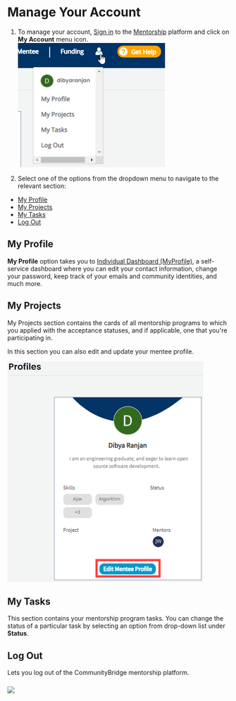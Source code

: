 # Manage Your Account

1. To manage your account, [Sign in](../../../sso/sign-in/) to the [Mentorship](https://people.communitybridge.org/) platform and click on **My Account** menu icon.   
 ![](../../../.gitbook/assets/my-account.png) 

2. Select one of the options from the dropdown menu to navigate to the relevant section:  

* [My Profile](manage-your-mentorship-account.md#my-profile)
* [My Projects](manage-your-mentorship-account.md#my-projects)
* [My Tasks](manage-your-mentorship-account.md#my-tasks)
* [Log Out](manage-your-mentorship-account.md#log-out)

## My Profile

**My Profile** option takes you to [Individual Dashboard \(MyProfile\)](https://myprofile.linuxfoundation.org/), a self-service dashboard where you can edit your contact information, change your password, keep track of your emails and community identities, and much more. 

## My Projects

My Projects section contains the cards of all mentorship programs to which you applied with the acceptance statuses, and if applicable, one that you're participating in. 

In this section you can also edit and update your mentee profile. 

![](../../../.gitbook/assets/edit-mentee-profile.png)

## My Tasks <a id="my-tasks"></a>

‌This section contains your mentorship program tasks. You can change the status of a particular task by selecting an option from drop-down list under **Status**.

## Log Out

Lets you log out of the CommunityBridge mentorship platform.

###                    ![](https://docs.linuxfoundation.org/download/attachments/4823275/Mentorship-Mentee-Edit-Profile.png?version=1&modificationDate=1574933201052&api=v2) <a id="profiles"></a>

